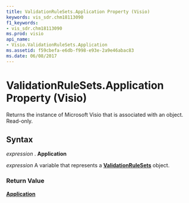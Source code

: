 ```yaml
---
title: ValidationRuleSets.Application Property (Visio)
keywords: vis_sdr.chm18113090
f1_keywords:
- vis_sdr.chm18113090
ms.prod: visio
api_name:
- Visio.ValidationRuleSets.Application
ms.assetid: f59cbefa-e6db-f998-e93e-2a9e46abac83
ms.date: 06/08/2017
---
```



# ValidationRuleSets.Application Property (Visio)

Returns the instance of Microsoft Visio that is associated with an object. Read-only.


## Syntax

 _expression_ . **Application**

 _expression_ A variable that represents a **[ValidationRuleSets](Visio.ValidationRuleSets.md)** object.


### Return Value

 **[Application](Visio.Application.md)**


